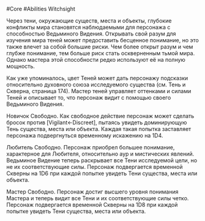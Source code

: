 #Core #Abilities
Witchsight

Через тени, окружающие существ, места и объекты, глубокие конфликты мира становятся наблюдаемыми для персонажа с способностью Ведьминого Видения. Открывать свой разум для изучения мира теней может предоставить бесценное понимание, но это также влечет за собой большие риски. Чем более открыт разум и чем глубже понимание, тем больше риск стать оскверненным тьмой мира. Однако мастера этой способности редко используют её на полную мощность.

Как уже упоминалось, цвет Теней может дать персонажу подсказки относительно духовного союза исследуемого существа (см. Тень и Скверна, страница 174). Мастер теней управляет оттенками и силами Теней и описывает то, что персонаж видит с помощью своего Ведьминого Видения.

Новичок Свободно. Как свободное действие персонаж может сделать бросок против [Vigilant←Discreet], пытаясь увидеть доминирующую Тень существа, места или объекта. Каждая такая попытка заставляет персонажа подвергнуться временному искажению на 1D4.

Любитель Свободно. Персонаж приобрел большее понимание, характерное для Любителя, относительно аур и мистических явлений. Ведьминое Видение теперь раскрывает все Тени исследуемой цели, но не их соответствующие силы. Персонаж подвергается временной Скверны на 1D6 при каждой попытке увидеть Тени существа, места или объекта.

Мастер Свободно. Персонаж достиг высшего уровня понимания Мастера и теперь видит все Тени и их соответствующие силы четко. Персонаж подвергается временной Скверны на 1D8 при каждой попытке увидеть Тени существа, места или объекта.